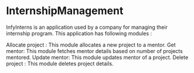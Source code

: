 # InternshipManagement
InfyInterns is an application used by a company for managing their internship program. This application has following modules :

Allocate project : This module allocates a new project to a mentor.
Get mentor: This module fetches mentor details based on number of projects mentored.
Update mentor: This module updates mentor of a project.
Delete project : This module deletes project details.
